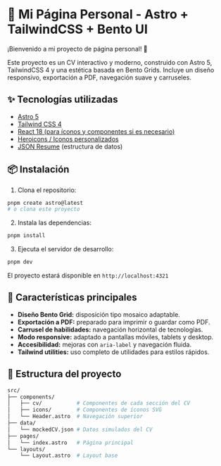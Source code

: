 # 📄 Mi Página Personal - Astro + TailwindCSS + Bento UI

¡Bienvenido a mi proyecto de página personal! 🚀

Este proyecto es un CV interactivo y moderno, construido con Astro 5, TailwindCSS 4 y una estética basada en Bento Grids. Incluye un diseño responsivo, exportación a PDF, navegación suave y carruseles.

## ✨ Tecnologías utilizadas

- [Astro 5](https://astro.build/)
- [Tailwind CSS 4](https://tailwindcss.com/)
- [React 18 (para íconos y componentes si es necesario)](https://react.dev/)
- [Heroicons / Iconos personalizados](https://heroicons.com/)
- [JSON Resume](https://jsonresume.org/) (estructura de datos)

## 📦 Instalación

1. Clona el repositorio:

```bash
pnpm create astro@latest
# o clona este proyecto
```

2. Instala las dependencias:

```bash
pnpm install
```

3. Ejecuta el servidor de desarrollo:

```bash
pnpm dev
```

El proyecto estará disponible en `http://localhost:4321`

## 🚀 Características principales

- **Diseño Bento Grid:** disposición tipo mosaico adaptable.
- **Exportación a PDF:** preparado para imprimir o guardar como PDF.
- **Carrusel de habilidades:** navegación horizontal de tecnologías.
- **Modo responsive:** adaptado a pantallas móviles, tablets y desktop.
- **Accesibilidad:** mejoras con `aria-label` y navegación fluida.
- **Tailwind utilities:** uso completo de utilidades para estilos rápidos.

## 📁 Estructura del proyecto

```bash
src/
├── components/
│   ├── cv/           # Componentes de cada sección del CV
│   ├── icons/        # Componentes de íconos SVG
│   └── Header.astro  # Navegación superior
├── data/
│   └── mockedCV.json # Datos simulados del CV
├── pages/
│   └── index.astro   # Página principal
└── layouts/
    └── Layout.astro  # Layout base
```
